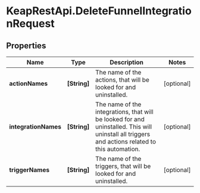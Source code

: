 # KeapRestApi.DeleteFunnelIntegrationRequest

## Properties

Name | Type | Description | Notes
------------ | ------------- | ------------- | -------------
**actionNames** | **[String]** | The name of the actions, that will be looked for and uninstalled. | [optional] 
**integrationNames** | **[String]** | The name of the integrations, that will be looked for and uninstalled. This will uninstall all triggers and actions related to this automation. | [optional] 
**triggerNames** | **[String]** | The name of the triggers, that will be looked for and uninstalled. | [optional] 


